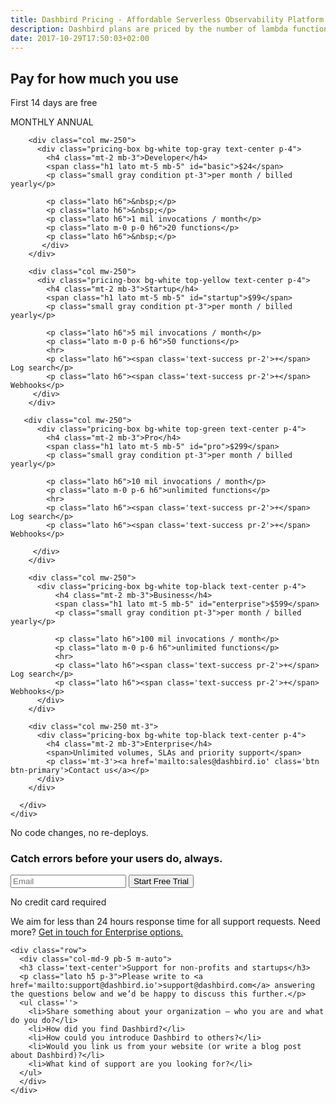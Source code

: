 ```yaml
---
title: Dashbird Pricing - Affordable Serverless Observability Platform
description: Dashbird plans are priced by the number of lambda functions and invocations. Premium features include webhooks and advanced log search. Get in touch for enterprise deals!
date: 2017-10-29T17:50:03+02:00
---
```


<section class="container-fluid dark-bg">
  <div class="row">
    <div class="col text-center mt-5 mb-5">
      <h1>Pay for how much you use </h1>
      <p class="h4 mt-4 mb-5 lato">First 14 days are free</p>
      <div class="toggle lato text-white d-inline">
        <span class="d-inline-block"><i class="fa fa-check text-green mr-2"></i>MONTHLY</span>
        <span class="active d-inline-block">ANNUAL<i class="fa fa-check text-green ml-2"></i></span>
      </div>
    </div>
  </div>

  <div class="row justify-content-md-center align-items-center mt-3">  
    <div class="col-sm-11">
      <div class="row">

        <div class="col mw-250">
          <div class="pricing-box bg-white top-gray text-center p-4">
            <h4 class="mt-2 mb-3">Developer</h4>
            <span class="h1 lato mt-5 mb-5" id="basic">$24</span>
            <p class="small gray condition pt-3">per month / billed yearly</p>

            <p class="lato h6">&nbsp;</p>
            <p class="lato h6">&nbsp;</p>
            <p class="lato h6">1 mil invocations / month</p>
            <p class="lato m-0 p-0 h6">20 functions</p>
            <p class="lato h6">&nbsp;</p>
           </div>
        </div>

        <div class="col mw-250">
          <div class="pricing-box bg-white top-yellow text-center p-4">
            <h4 class="mt-2 mb-3">Startup</h4>
            <span class="h1 lato mt-5 mb-5" id="startup">$99</span>
            <p class="small gray condition pt-3">per month / billed yearly</p>

            <p class="lato h6">5 mil invocations / month</p>
            <p class="lato m-0 p-6 h6">50 functions</p>
            <hr>
            <p class="lato h6"><span class='text-success pr-2'>+</span> Log search</p>
            <p class="lato h6"><span class='text-success pr-2'>+</span> Webhooks</p>
         </div>
        </div>

       <div class="col mw-250">
          <div class="pricing-box bg-white top-green text-center p-4">
            <h4 class="mt-2 mb-3">Pro</h4>
            <span class="h1 lato mt-5 mb-5" id="pro">$299</span>
            <p class="small gray condition pt-3">per month / billed yearly</p>

            <p class="lato h6">10 mil invocations / month</p>
            <p class="lato m-0 p-6 h6">unlimited functions</p>
            <hr>
            <p class="lato h6"><span class='text-success pr-2'>+</span> Log search</p>
            <p class="lato h6"><span class='text-success pr-2'>+</span> Webhooks</p>

         </div>
        </div>

        <div class="col mw-250">
          <div class="pricing-box bg-white top-black text-center p-4">
              <h4 class="mt-2 mb-3">Business</h4>
              <span class="h1 lato mt-5 mb-5" id="enterprise">$599</span>
              <p class="small gray condition pt-3">per month / billed yearly</p>

              <p class="lato h6">100 mil invocations / month</p>
              <p class="lato m-0 p-6 h6">unlimited functions</p>
              <hr>
              <p class="lato h6"><span class='text-success pr-2'>+</span> Log search</p>
              <p class="lato h6"><span class='text-success pr-2'>+</span> Webhooks</p>
          </div>
        </div>

        <div class="col mw-250 mt-3">
          <div class="pricing-box bg-white top-black text-center p-4">
            <h4 class="mt-2 mb-3">Enterprise</h4>
            <span>Unlimited volumes, SLAs and priority support</span>
            <p class='mt-3'><a href='mailto:sales@dashbird.io' class='btn btn-primary'>Contact us</a></p>
          </div>
        </div>

      </div>
    </div>
  </div>


  <div class="row justify-content-md-center">
    <div class="col justify-content-md-center text-center cta-blue bg-cta br-7 mb-3 mt-5 pt-5 pb-3 mx-auto" style="max-width: 832px;" >
      <span class="h1 pt-5">No code changes, no re-deploys.</span>
      <h3 class="mt-3">Catch errors before your users do, always.</h3>
      <div class="row justify-content-md-center">
        <div class="pt-5 pr-5 col-lg-9 mx-auto">
          <form method="get" action="/register">
            <label class="input-group">
              <input type="email" class="form-control cta-input" placeholder='Email' name='email' required>
              <button class="input-group-addon cta-pink cta-btn">Start Free Trial</button>
            </label>
          </form>
          <p class="text-center small">No credit card required</p>
        </div>
      </div>
    </div>
  </div>

   <div class="row">
      <div class="col-md-9 mb-4 m-auto">
        <p class="lato h5 p-5">We aim for less than 24 hours response time for all support requests. <wbr> Need more? <a href='mailto:sales@dashbird.io'>Get in touch for Enterprise options.</a></p>
      </div>
    </div>

    <div class="row">
      <div class="col-md-9 pb-5 m-auto">
      <h3 class='text-center'>Support for non-profits and startups</h3>
      <p class="lato h5 p-3">Please write to <a href='mailto:support@dashbird.io'>support@dashbird.com</a> answering the questions below and we’d be happy to discuss this further.</p>
      <ul class=''>
        <li>Share something about your organization – who you are and what do you do?</li>
        <li>How did you find Dashbird?</li>
        <li>How could you introduce Dashbird to others?</li>
        <li>Would you link us from your website (or write a blog post about Dashbird)?</li>
        <li>What kind of support are you looking for?</li>
      </ul>
      </div>
    </div>

  </div>

</section>
